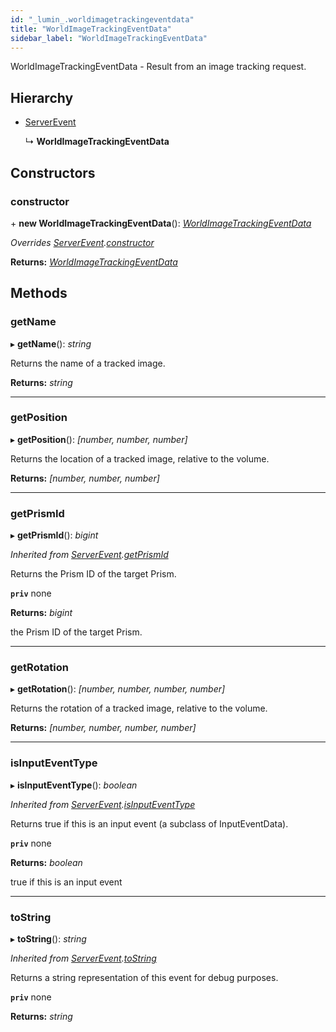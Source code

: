 ```yaml
---
id: "_lumin_.worldimagetrackingeventdata"
title: "WorldImageTrackingEventData"
sidebar_label: "WorldImageTrackingEventData"
---
```


WorldImageTrackingEventData - Result from an image tracking request.

## Hierarchy

* [ServerEvent](_lumin_.serverevent.md)

  ↳ **WorldImageTrackingEventData**

## Constructors

###  constructor

\+ **new WorldImageTrackingEventData**(): *[WorldImageTrackingEventData](_lumin_.worldimagetrackingeventdata.md)*

*Overrides [ServerEvent](_lumin_.serverevent.md).[constructor](_lumin_.serverevent.md#constructor)*

**Returns:** *[WorldImageTrackingEventData](_lumin_.worldimagetrackingeventdata.md)*

## Methods

###  getName

▸ **getName**(): *string*

Returns the name of a tracked image.

**Returns:** *string*

___

###  getPosition

▸ **getPosition**(): *[number, number, number]*

Returns the location of a tracked image, relative to the volume.

**Returns:** *[number, number, number]*

___

###  getPrismId

▸ **getPrismId**(): *bigint*

*Inherited from [ServerEvent](_lumin_.serverevent.md).[getPrismId](_lumin_.serverevent.md#getprismid)*

Returns the Prism ID of the target Prism.

**`priv`** none

**Returns:** *bigint*

the Prism ID of the target Prism.

___

###  getRotation

▸ **getRotation**(): *[number, number, number, number]*

Returns the rotation of a tracked image, relative to the volume.

**Returns:** *[number, number, number, number]*

___

###  isInputEventType

▸ **isInputEventType**(): *boolean*

*Inherited from [ServerEvent](_lumin_.serverevent.md).[isInputEventType](_lumin_.serverevent.md#isinputeventtype)*

Returns true if this is an input event (a subclass of InputEventData).

**`priv`** none

**Returns:** *boolean*

true if this is an input event

___

###  toString

▸ **toString**(): *string*

*Inherited from [ServerEvent](_lumin_.serverevent.md).[toString](_lumin_.serverevent.md#tostring)*

Returns a string representation of this event for debug purposes.

**`priv`** none

**Returns:** *string*
